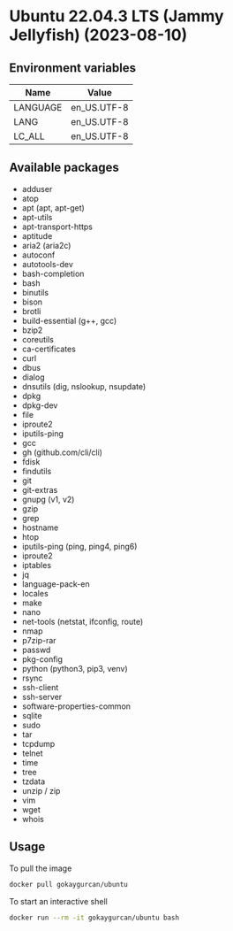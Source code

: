 # Ubuntu 22.04.3 LTS (Jammy Jellyfish) (2023-08-10)

## Environment variables

| Name     | Value       |
| -------- | ----------- |
| LANGUAGE | en_US.UTF-8 |
| LANG     | en_US.UTF-8 |
| LC_ALL   | en_US.UTF-8 |

## Available packages

- adduser
- atop
- apt (apt, apt-get)
- apt-utils
- apt-transport-https
- aptitude
- aria2 (aria2c)
- autoconf
- autotools-dev
- bash-completion
- bash
- binutils
- bison
- brotli
- build-essential (g++, gcc)
- bzip2
- coreutils
- ca-certificates
- curl
- dbus
- dialog
- dnsutils (dig, nslookup, nsupdate)
- dpkg
- dpkg-dev
- file
- iproute2
- iputils-ping
- gcc
- gh (github.com/cli/cli)
- fdisk
- findutils
- git
- git-extras
- gnupg (v1, v2)
- gzip
- grep
- hostname
- htop
- iputils-ping (ping, ping4, ping6)
- iproute2
- iptables
- jq
- language-pack-en
- locales
- make
- nano
- net-tools (netstat, ifconfig, route)
- nmap
- p7zip-rar
- passwd
- pkg-config
- python (python3, pip3, venv)
- rsync
- ssh-client
- ssh-server
- software-properties-common
- sqlite
- sudo
- tar
- tcpdump
- telnet
- time
- tree
- tzdata
- unzip / zip
- vim
- wget
- whois

## Usage

To pull the image

```bash
docker pull gokaygurcan/ubuntu
```

To start an interactive shell

```bash
docker run --rm -it gokaygurcan/ubuntu bash
```
